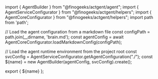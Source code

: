 
import { AgentBuilder } from "@finogeeks/actgent/agent";
import { AgentServiceConfigurator } from "@finogeeks/actgent/helpers";
import { AgentCoreConfigurator } from "@finogeeks/actgent/helpers";
import path from 'path';

// Load the agent configuration from a markdown file
const configPath = path.join(__dirname, 'brain.md');
const agentConfig = await AgentCoreConfigurator.loadMarkdownConfig(configPath);

// Load the agent runtime environment from the project root
const svcConfig = AgentServiceConfigurator.getAgentConfiguration("./");
const ${name} = new AgentBuilder(agentConfig, svcConfig).create();

export { ${name} };